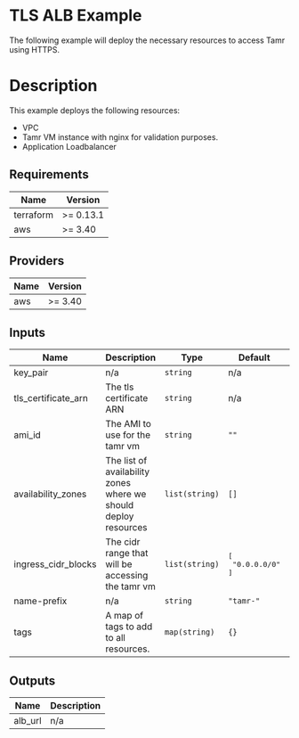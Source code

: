 # TLS ALB Example
The following example will deploy the necessary resources to access Tamr using HTTPS. 

# Description
This example deploys the following resources:
- VPC
- Tamr VM instance with nginx for validation purposes.
- Application Loadbalancer
<!-- BEGINNING OF PRE-COMMIT-TERRAFORM DOCS HOOK -->
## Requirements

| Name | Version |
|------|---------|
| terraform | >= 0.13.1 |
| aws | >= 3.40 |

## Providers

| Name | Version |
|------|---------|
| aws | >= 3.40 |

## Inputs

| Name | Description | Type | Default | Required |
|------|-------------|------|---------|:--------:|
| key\_pair | n/a | `string` | n/a | yes |
| tls\_certificate\_arn | The tls certificate ARN | `string` | n/a | yes |
| ami\_id | The AMI to use for the tamr vm | `string` | `""` | no |
| availability\_zones | The list of availability zones where we should deploy resources | `list(string)` | `[]` | no |
| ingress\_cidr\_blocks | The cidr range that will be accessing the tamr vm | `list(string)` | <pre>[<br>  "0.0.0.0/0"<br>]</pre> | no |
| name-prefix | n/a | `string` | `"tamr-"` | no |
| tags | A map of tags to add to all resources. | `map(string)` | `{}` | no |

## Outputs

| Name | Description |
|------|-------------|
| alb\_url | n/a |

<!-- END OF PRE-COMMIT-TERRAFORM DOCS HOOK -->
